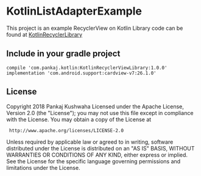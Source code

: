 # KotlinListAdapterExample
This project is an example RecyclerView on Kotlin
Library code can be found at [KotlinRecyclerLibrary](https://github.com/pankaj4288/KotlinRecyclerViewLibrary)

## Include in your gradle project
```
compile 'com.pankaj.kotlin:KotlinRecyclerViewLibrary:1.0.0'
implementation 'com.android.support:cardview-v7:26.1.0'
```

## License
Copyright 2018 Pankaj Kushwaha
Licensed under the Apache License, Version 2.0 (the "License");
you may not use this file except in compliance with the License.
You may obtain a copy of the License at

     http://www.apache.org/licenses/LICENSE-2.0

Unless required by applicable law or agreed to in writing, software
distributed under the License is distributed on an "AS IS" BASIS,
WITHOUT WARRANTIES OR CONDITIONS OF ANY KIND, either express or implied.
See the License for the specific language governing permissions and
limitations under the License.